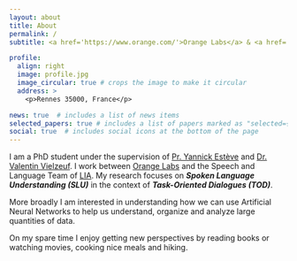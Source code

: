 ```yaml
---
layout: about
title: About
permalink: /
subtitle: <a href='https://www.orange.com/'>Orange Labs</a> & <a href='https://lia.univ-avignon.fr/'>LIA</a>

profile:
  align: right
  image: profile.jpg
  image_circular: true # crops the image to make it circular
  address: >
    <p>Rennes 35000, France</p>

news: true  # includes a list of news items
selected_papers: true # includes a list of papers marked as "selected={true}"
social: true  # includes social icons at the bottom of the page
---
```

I am a PhD student under the supervision of [Pr. Yannick Estève](https://scholar.google.com/citations?user=dQDAeBYAAAAJ&hl) and [Dr. Valentin Vielzeuf](https://scholar.google.com/citations?hl=fr&user=ve7hYuQAAAAJ). I work between [Orange Labs](https://www.orange.com/) and the Speech and Language Team of [LIA](https://lia.univ-avignon.fr/). My research focuses on ***Spoken Language Understanding (SLU)*** in the context of ***Task-Oriented Dialogues (TOD)***.

More broadly I am interested in understanding how we can use Artificial Neural Networks to help us understand, organize and analyze large quantities of data.   

On my spare time I enjoy getting new perspectives by reading books or watching movies, cooking nice meals and hiking.

<!-- Put your address / P.O. box / other info right below your picture. You can also disable any these elements by editing `profile` property of the YAML header of your `_pages/about.md`. Edit `_bibliography/papers.bib` and Jekyll will render your [publications page](/al-folio/publications/) automatically.

Link to your social media connections, too. This theme is set up to use [Font Awesome icons](http://fortawesome.github.io/Font-Awesome/) and [Academicons](https://jpswalsh.github.io/academicons/), like the ones below. Add your Facebook, Twitter, LinkedIn, Google Scholar, or just disable all of them. -->
